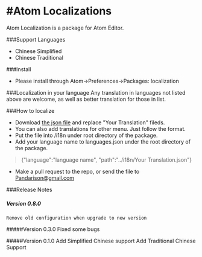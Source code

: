 #Atom Localizations
===
Atom Localization is a package for Atom Editor.



###Support Languages
- Chinese Simplified
- Chinese Traditional


###Install
- Please install through Atom->Preferences->Packages: localization


###Localization in your language
Any translation in languages not listed above are welcome, as well as better translation for those in list.

###How to localize
- Download [the json file](https://raw.github.com/pandarison/Atom-Localization/master/i18n/default.json) and replace "Your Translation" fileds.
- You can also add translations for other menu. Just follow the format.
- Put the file into /i18n under root directory of the package.
- Add your language name to languages.json under the root directory of the package. 
>{"language":"language name", "path":"../i18n/Your Translation.json"}
- Make a pull request to the repo, or send the file to <Pandarison@gmail.com>









###Release Notes
##### Version 0.8.0
	Remove old configuration when upgrade to new version

#####Version 0.3.0
	Fixed some bugs

#####Version 0.1.0
	Add Simplified Chinese support
	Add Traditional Chinese Support
